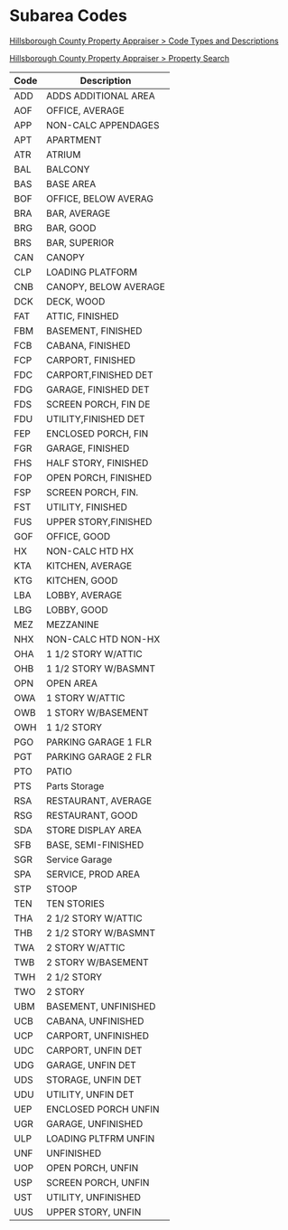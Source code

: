 # Subarea Codes



[Hillsborough County Property Appraiser > Code Types and Descriptions](https://gis.hcpafl.org/propertysearch/TableReport.aspx?tableName=SAR)

[Hillsborough County Property Appraiser > Property Search](https://gis.hcpafl.org/propertysearch/#/parcel/basic/213009ZZZ000004301100U)



| Code | Description           |
| ---- | --------------------- |
| ADD  | ADDS ADDITIONAL AREA  |
| AOF  | OFFICE, AVERAGE       |
| APP  | NON-CALC APPENDAGES   |
| APT  | APARTMENT             |
| ATR  | ATRIUM                |
| BAL  | BALCONY               |
| BAS  | BASE AREA             |
| BOF  | OFFICE, BELOW AVERAG  |
| BRA  | BAR, AVERAGE          |
| BRG  | BAR, GOOD             |
| BRS  | BAR, SUPERIOR         |
| CAN  | CANOPY                |
| CLP  | LOADING PLATFORM      |
| CNB  | CANOPY, BELOW AVERAGE |
| DCK  | DECK, WOOD            |
| FAT  | ATTIC, FINISHED       |
| FBM  | BASEMENT, FINISHED    |
| FCB  | CABANA, FINISHED      |
| FCP  | CARPORT, FINISHED     |
| FDC  | CARPORT,FINISHED DET  |
| FDG  | GARAGE, FINISHED DET  |
| FDS  | SCREEN PORCH, FIN DE  |
| FDU  | UTILITY,FINISHED DET  |
| FEP  | ENCLOSED PORCH, FIN   |
| FGR  | GARAGE, FINISHED      |
| FHS  | HALF STORY, FINISHED  |
| FOP  | OPEN PORCH, FINISHED  |
| FSP  | SCREEN PORCH, FIN.    |
| FST  | UTILITY, FINISHED     |
| FUS  | UPPER STORY,FINISHED  |
| GOF  | OFFICE, GOOD          |
| HX   | NON-CALC HTD HX       |
| KTA  | KITCHEN, AVERAGE      |
| KTG  | KITCHEN, GOOD         |
| LBA  | LOBBY, AVERAGE        |
| LBG  | LOBBY, GOOD           |
| MEZ  | MEZZANINE             |
| NHX  | NON-CALC HTD NON-HX   |
| OHA  | 1 1/2 STORY W/ATTIC   |
| OHB  | 1 1/2 STORY W/BASMNT  |
| OPN  | OPEN AREA             |
| OWA  | 1 STORY W/ATTIC       |
| OWB  | 1 STORY W/BASEMENT    |
| OWH  | 1 1/2 STORY           |
| PGO  | PARKING GARAGE 1 FLR  |
| PGT  | PARKING GARAGE 2 FLR  |
| PTO  | PATIO                 |
| PTS  | Parts Storage         |
| RSA  | RESTAURANT, AVERAGE   |
| RSG  | RESTAURANT, GOOD      |
| SDA  | STORE DISPLAY AREA    |
| SFB  | BASE, SEMI-FINISHED   |
| SGR  | Service Garage        |
| SPA  | SERVICE, PROD AREA    |
| STP  | STOOP                 |
| TEN  | TEN STORIES           |
| THA  | 2 1/2 STORY W/ATTIC   |
| THB  | 2 1/2 STORY W/BASMNT  |
| TWA  | 2 STORY W/ATTIC       |
| TWB  | 2 STORY W/BASEMENT    |
| TWH  | 2 1/2 STORY           |
| TWO  | 2 STORY               |
| UBM  | BASEMENT, UNFINISHED  |
| UCB  | CABANA, UNFINISHED    |
| UCP  | CARPORT, UNFINISHED   |
| UDC  | CARPORT, UNFIN DET    |
| UDG  | GARAGE, UNFIN DET     |
| UDS  | STORAGE, UNFIN DET    |
| UDU  | UTILITY, UNFIN DET    |
| UEP  | ENCLOSED PORCH UNFIN  |
| UGR  | GARAGE, UNFINISHED    |
| ULP  | LOADING PLTFRM UNFIN  |
| UNF  | UNFINISHED            |
| UOP  | OPEN PORCH, UNFIN     |
| USP  | SCREEN PORCH, UNFIN   |
| UST  | UTILITY, UNFINISHED   |
| UUS  | UPPER STORY, UNFIN    |
